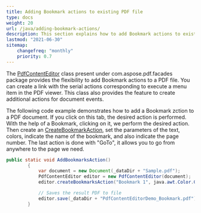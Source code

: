 ```yaml
---
title: Adding Bookmark actions to existing PDF file
type: docs
weight: 20
url: /java/adding-bookmark-actions/
description: This section explains how to add Bookmark actions to existing PDF file with Aspose.PDF Facades.
lastmod: "2021-06-30"
sitemap:
    changefreq: "monthly"
    priority: 0.7
---
```


The [PdfContentEditor](https://apireference.aspose.com/java/pdf/com.aspose.pdf.facades/PdfContentEditor) class present under com.aspose.pdf.facades package provides the flexibility to add Bookmark actions to a PDF file. You can create a link with the serial actions corresponding to execute a menu item in the PDF viewer. This class also provides the feature to create additional actions for document events. 

The following code example demonstrates how to add a Bookmark zction to a PDF document. If you click on this tab, the desired action is performed. With the help of a Bookmark, clicking on it, we perform the desired action. Then create an [CreateBookmarkAction](https://apireference.aspose.com/pdf/java/com.aspose.pdf.facades/PdfContentEditor#createBookmarksAction-java.lang.String-java.awt.Color-boolean-boolean-java.lang.String-java.lang.String-java.lang.String-), set the parameters of the text, colors, indicate the name of the bookmark, and also indicate the page number. The last action is done with "GoTo", it allows you to go from anywhere to the page we need.

```java
public static void AddBookmarksAction()
        {
            var document = new Document(_dataDir + "Sample.pdf");
            PdfContentEditor editor = new PdfContentEditor(document);
            editor.createBookmarksAction("Bookmark 1", java.awt.Color.GREEN, true, false, "", "GoTo", "2");

            // Saves the result PDF to file
            editor.save(_dataDir + "PdfContentEditorDemo_Bookmark.pdf");
        }
```